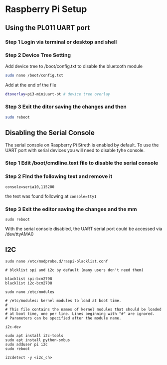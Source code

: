 # Raspberry Pi Setup

## Using the PL011 UART port

### Step 1 Login via terminal or desktop and shell

### Step 2 Device Tree Setting

Add device tree to /boot/config.txt to disable the bluetooth module

```bash
sudo nano /boot/config.txt
```

Add at the end of the file

```bash
dtoverlay=pi3-miniuart-bt # device tree overlay
```

### Step 3 Exit the ditor saving the changes and then

```bash
sudo reboot
```

## Disabling the Serial Console

The serial console on Raspberry Pi Streth is enabled by default. To use the UART port with serial devices you will need to disable tyhe console.

### Step 1 Edit /boot/cmdline.text file to disable the serial console

### Step 2 FInd the following text and remove it

```
console=seria10,115200
```
the text was found following at `console=tty1`

### Step 3 Exit the editor saving the changes and the mm

```
sudo reboot
```

With the serial console disabled, the UART serial port could be accessed via /dev/ttyAMA0

## I2C

```
sudo nano /etc/modprobe.d/raspi-blacklist.conf
```

```
# blcklist spi and i2c by default (many users don't need them)

blacklist spi-bcm2708
blacklist i2c-bcm2708
```

```
sudo nano /etc/modules
```

```
# /etc/modules: kernel modules to load at boot time.
#
# This file contains the names of kernel modules that should be loaded
# at boot time, one per line. Lines beginning with "#" are ignored.
# Parameters can be specified after the module name.

i2c-dev
```

```
sudo apt install i2c-tools
sudo apt install python-smbus
sudo adduser pi i2c
sudo reboot
```

```
i2cdetect -y <i2c_ch>
```